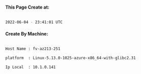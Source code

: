 
   
#### This Page Create at:

```bash

2022-06-04 - 23:41:01 UTC

```

#### Create By Machine:

```bash

Host Name : fv-az213-251

platform  : Linux-5.13.0-1025-azure-x86_64-with-glibc2.31

Ip Local  : 10.1.0.141

```

